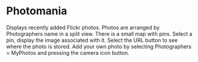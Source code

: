 # Photomania
Displays recently added Flickr photos.  Photos are arranged by Photographers name in a split view.  There is a small map with pins.   Select a pin, display the image associated with it.  Select the URL button to see where the photo is stored.  Add your own photo by selecting Photographers = MyPhotos and pressing the camera icon button.
